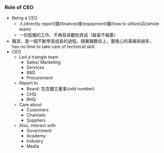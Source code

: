 
### Role of CEO
* Being a CEO
	* 人(directly report)錢(finance)槍(equipment)糧(how to utilize)兵(whole team)
	* 一份孤獨的工作、不再容易聽到真話（報喜不報憂）
* 職涯，是一個不斷學習成長的過程。隨著職務往上，要擔心的事越來越多， has no time to take care of technical skill
* CEO 
	* Led a triangle team
		* Sales/ Marketing
		* Services
		* R&D
		* Procurement
	* Report to 
		* Board: 包含獨立董事(odd number)
		* CHQ
		* RHQ
	* Care about
		* Customers
		* Channels
		* Suppliers
	* Also, interact with
		* Government
		* Academy
		* Industry
		* Media
